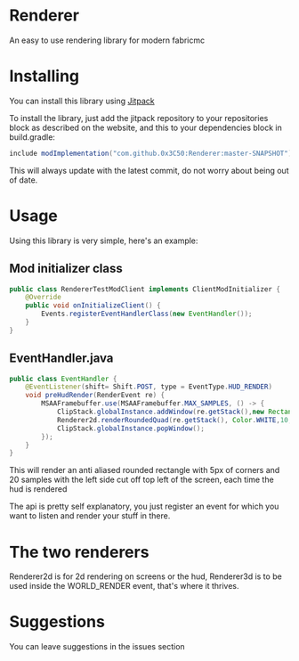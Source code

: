 # Renderer
An easy to use rendering library for modern fabricmc

# Installing
You can install this library using [Jitpack](https://jitpack.io/)

To install the library, just add the jitpack repository to your repositories block as described on the website, and this to your dependencies block in build.gradle:

```groovy
include modImplementation("com.github.0x3C50:Renderer:master-SNAPSHOT")
```
This will always update with the latest commit, do not worry about being out of date.

# Usage
Using this library is very simple, here's an example:

## Mod initializer class
```java
public class RendererTestModClient implements ClientModInitializer {
    @Override
    public void onInitializeClient() {
        Events.registerEventHandlerClass(new EventHandler());
    }
}

```

## EventHandler.java
```java
public class EventHandler {
    @EventListener(shift= Shift.POST, type = EventType.HUD_RENDER)
    void preHudRender(RenderEvent re) {
        MSAAFramebuffer.use(MSAAFramebuffer.MAX_SAMPLES, () -> {
            ClipStack.globalInstance.addWindow(re.getStack(),new Rectangle(20,10,110,110));
            Renderer2d.renderRoundedQuad(re.getStack(), Color.WHITE,10,10,100,100,5,20);
            ClipStack.globalInstance.popWindow();
        });
    }
}
```

This will render an anti aliased rounded rectangle with 5px of corners and 20 samples with the left side cut off top left of the screen, each time the hud is rendered

The api is pretty self explanatory, you just register an event for which you want to listen and render your stuff in there.

# The two renderers
Renderer2d is for 2d rendering on screens or the hud, Renderer3d is to be used inside the WORLD_RENDER event, that's where it thrives.

# Suggestions
You can leave suggestions in the issues section